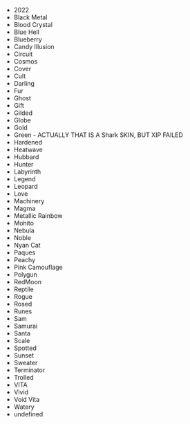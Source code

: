 - 2022
- Black Metal
- Blood Crystal
- Blue Hell
- Blueberry
- Candy Illusion
- Circuit
- Cosmos
- Cover
- Cult
- Darling
- Fur
- Ghost
- Gift
- Gilded
- Globe
- Gold
- Green - ACTUALLY THAT IS A Shark SKIN, BUT XIP FAILED
- Hardened
- Heatwave
- Hubbard
- Hunter
- Labyrinth
- Legend
- Leopard
- Love
- Machinery
- Magma
- Metallic Rainbow
- Mohito
- Nebula
- Noble
- Nyan Cat
- Paques
- Peachy
- Pink Camouflage
- Polygun
- RedMoon
- Reptile
- Rogue
- Rosed
- Runes
- Sam
- Samurai
- Santa
- Scale
- Spotted
- Sunset
- Sweater
- Terminator
- Trolled
- VITA
- Vivid
- Void Vita
- Watery
- undefined
